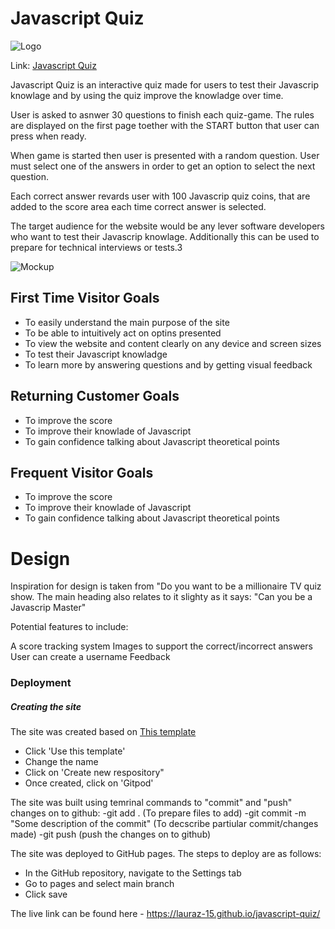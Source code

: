 
# Javascript Quiz

![Logo]()

Link: [Javascript Quiz](https://lauraz-15.github.io/javascript-quiz/)

Javascript Quiz is an interactive quiz made for users to test their Javascrip knowlage and by using the quiz improve the knowladge over time. 

User is asked to asnwer 30 questions to finish each quiz-game. The rules are displayed on the first page toether with the START button that user can press when ready. 

When game is started then user is presented with a random question. User must select one of the answers in order to get an option to select the next question.

Each correct answer revards user with 100 Javascrip quiz coins, that are added to the score area each time correct answer is selected. 

The target audience for the website would be any lever software developers who want to test their Javascrip knowlage. Additionally this can be used to prepare for technical interviews or tests.3

![Mockup]()

## First Time Visitor Goals
  
- To easily understand the main purpose of the site
- To be able to intuitively act on optins presented 
- To view the website and content clearly on any device and screen sizes
- To test their Javascript knowladge
- To learn more by answering questions and by getting visual feedback

## Returning Customer Goals
- To improve the score 
- To improve their knowlade of Javascript
- To gain confidence talking about Javascript theoretical points

## Frequent Visitor Goals
- To improve the score 
- To improve their knowlade of Javascript
- To gain confidence talking about Javascript theoretical points

# Design 

Inspiration for design is taken from "Do you want to be a millionaire TV quiz show. 
The main heading also relates to it slighty as it says: "Can you be a Javascrip Master"


Potential features to include:

A score tracking system
Images to support the correct/incorrect answers
User can create a username
Feedback

### Deployment

##### Creating the site

The site was created based on [This template](https://github.com/Code-Institute-Org/gitpod-full-template)
- Click 'Use this template'
- Change the name
- Click on 'Create new respository"
- Once created, click on 'Gitpod'

The site was built using temrinal commands to "commit" and "push" changes on to github:
-git add . (To prepare files to add)
-git commit -m "Some description of the commit" (To decscribe partiular commit/changes made)
-git push (push the changes on to github)

The site was deployed to GitHub pages. The steps to deploy are as follows:
- In the GitHub repository, navigate to the Settings tab
- Go to pages and select main branch
- Click save

The live link can be found here - https://lauraz-15.github.io/javascript-quiz/
